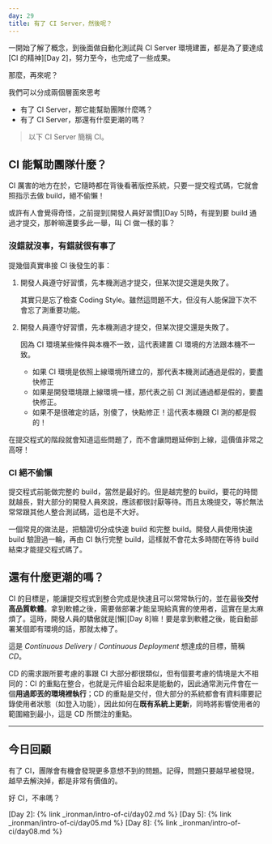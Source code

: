 ```yaml
---
day: 29
title: 有了 CI Server，然後呢？ 
---
```


一開始了解了概念，到後面做自動化測試與 CI Server 環境建置，都是為了要達成 [CI 的精神][Day 2]，努力至今，也完成了一些成果。

那麼，再來呢？

我們可以分成兩個層面來思考

* 有了 CI Server，那它能幫助團隊什麼嗎？
* 有了 CI Server，那還有什麼更潮的嗎？

> 以下 CI Server 簡稱 CI。

## CI 能幫助團隊什麼？

CI 厲害的地方在於，它隨時都在背後看著版控系統，只要一提交程式碼，它就會照指示去做 build，絕不偷懶！

或許有人會覺得奇怪，之前提到[開發人員好習慣][Day 5]時，有提到要 build 通過才提交，那幹嘛還要多此一舉，叫 CI 做一樣的事？

### 沒錯就沒事，有錯就很有事了

提幾個真實串接 CI 後發生的事：

1.  開發人員遵守好習慣，先本機測過才提交，但某次提交還是失敗了。

    其實只是忘了檢查 Coding Style。雖然這問題不大，但沒有人能保證下次不會忘了測重要功能。

2.  開發人員遵守好習慣，先本機測過才提交，但某次提交還是失敗了。

    因為 CI 環境某些條件與本機不一致，這代表建置 CI 環境的方法跟本機不一致。
    * 如果 CI 環境是依照上線環境所建立的，那代表本機測試通過是假的，要盡快修正
    * 如果是開發環境跟上線環境一樣，那代表之前 CI 測試通過都是假的，要盡快修正。
    * 如果不是很確定的話，別傻了，快點修正！這代表本機跟 CI 測的都是假的！

在提交程式的階段就會知道這些問題了，而不會讓問題延伸到上線，這價值非常之高呀！

### CI 絕不偷懶

提交程式前能做完整的 build，當然是最好的。但是越完整的 build，要花的時間就越長，對大部分的開發人員來說，應該都很討厭等待。而且太晚提交，等於無法常常跟其他人整合測試碼，這也是不大好。

一個常見的做法是，把驗證切分成快速 build 和完整 build。開發人員使用快速 build 驗證過一輪，再由 CI 執行完整 build，這樣就不會花太多時間在等待 build 結束才能提交程式碼了。

## 還有什麼更潮的嗎？

CI 的目標是，能讓提交程式到整合完成是快速且可以常常執行的，並在最後**交付高品質軟體**。拿到軟體之後，需要做部署才能呈現給真實的使用者，這實在是太麻煩了。這時，開發人員的驕傲就是[懶][Day 8]嘛！要是拿到軟體之後，能自動部署某個即有環境的話，那就太棒了。

這是 *Continuous Delivery* / *Continuous Deployment* 想達成的目標，簡稱 *CD*。

CD 的需求跟所要考慮的事跟 CI 大部分都很類似，但有個要考慮的情境是大不相同的：CI 的重點在整合，也就是元件組合起來是能動的，因此通常測元件會在一個**用過即丟的環境裡執行**；CD 的重點是交付，但大部分的系統都會有資料庫要記錄使用者狀態（如登入功能），因此如何在**既有系統上更新**，同時將影響使用者的範圍縮到最小，這是 CD 所關注的重點。

---

## 今日回顧

有了 CI，團隊會有機會發現更多意想不到的問題。記得，問題只要越早被發現，越早去解決掉，都是非常有價值的。

好 CI，不串嗎？

[Day 2]: {% link _ironman/intro-of-ci/day02.md %}
[Day 5]: {% link _ironman/intro-of-ci/day05.md %}
[Day 8]: {% link _ironman/intro-of-ci/day08.md %}
